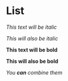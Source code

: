 # List



*This text will be italic*



_This will also be italic_







**This text will be bold**



__This will also be bold__







_You **can** combine them_